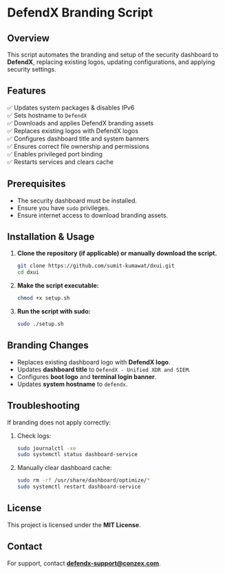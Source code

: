 # DefendX Branding Script

## Overview
This script automates the branding and setup of the security dashboard to **DefendX**, replacing existing logos, updating configurations, and applying security settings.

## Features
✅ Updates system packages & disables IPv6  
✅ Sets hostname to `DefendX`  
✅ Downloads and applies DefendX branding assets  
✅ Replaces existing logos with DefendX logos  
✅ Configures dashboard title and system banners  
✅ Ensures correct file ownership and permissions  
✅ Enables privileged port binding  
✅ Restarts services and clears cache  

## Prerequisites
- The security dashboard must be installed.
- Ensure you have `sudo` privileges.
- Ensure internet access to download branding assets.

## Installation & Usage
1. **Clone the repository (if applicable) or manually download the script.**
   ```bash
   git clone https://github.com/sumit-kumawat/dxui.git
   cd dxui
   ```

2. **Make the script executable:**
   ```bash
   chmod +x setup.sh
   ```

3. **Run the script with sudo:**
   ```bash
   sudo ./setup.sh
   ```

## Branding Changes
- Replaces existing dashboard logo with **DefendX logo**.
- Updates **dashboard title** to `DefendX - Unified XDR and SIEM`.
- Configures **boot logo** and **terminal login banner**.
- Updates **system hostname** to `defendx`.

## Troubleshooting
If branding does not apply correctly:
1. Check logs:
   ```bash
   sudo journalctl -xe
   sudo systemctl status dashboard-service
   ```
2. Manually clear dashboard cache:
   ```bash
   sudo rm -rf /usr/share/dashboard/optimize/*
   sudo systemctl restart dashboard-service
   ```

## License
This project is licensed under the **MIT License**.

## Contact
For support, contact **defendx-support@conzex.com**.
